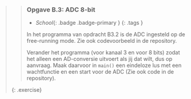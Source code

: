 >> ### Opgave B.3: ADC 8-bit
>>
>> - *School*{: .badge .badge-primary }
>>{: .tags }
>>
>> In het programma van opdracht B3.2 is de ADC ingesteld op de free-running mode. Zie ook codevoorbeeld in de repository.
>>
>> Verander het programma (voor kanaal 3 en voor 8 bits) zodat het alleen een AD-conversie uitvoert als jij dat wilt, dus op aanvraag. Maak daarvoor in `main()` een eindeloze lus met een wachtfunctie en een start voor de ADC (Zie ook code in de repository).
>>
>{: .exercise}